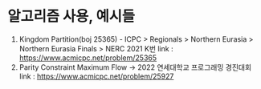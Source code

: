 # 알고리즘 사용, 예시들 #
1. Kingdom Partition(boj 25365) - ICPC > Regionals > Northern Eurasia > Northern Eurasia Finals > NERC 2021 K번
link : https://www.acmicpc.net/problem/25365
2. Parity Constraint Maximum Flow -> 2022 연세대학교 프로그래밍 경진대회
link : https://www.acmicpc.net/problem/25927

   
